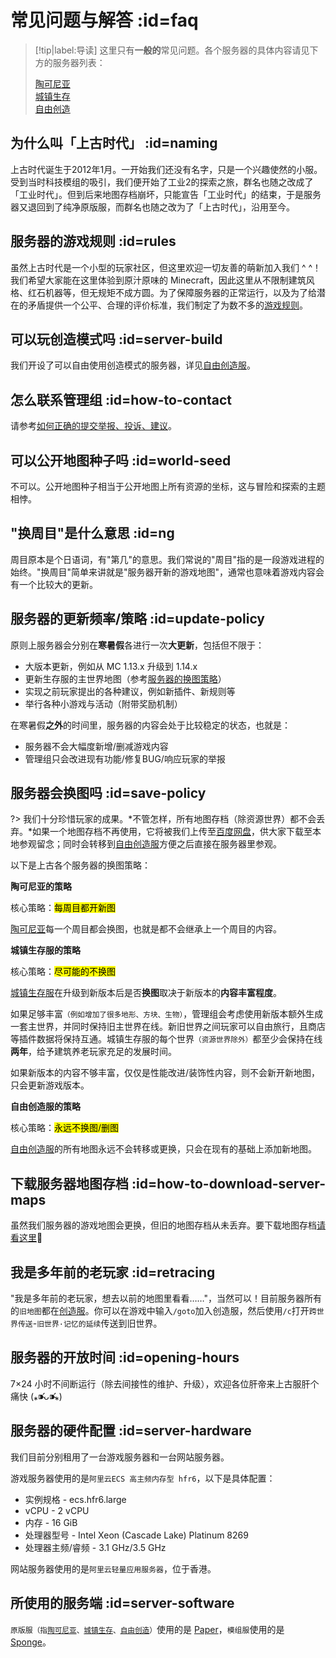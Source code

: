 # 常见问题与解答 :id=faq

> [!tip|label:导读]
> 这里只有**一般的**常见问题。各个服务器的具体内容请见下方的服务器列表：
>
> [陶可尼亚](/mew)  
> [城镇生存](/sur)  
> [自由创造](/cre)

## 为什么叫「上古时代」 :id=naming

上古时代诞生于2012年1月。一开始我们还没有名字，只是一个兴趣使然的小服。受到当时科技模组的吸引，我们便开始了工业2的探索之旅，群名也随之改成了「工业时代」。但到后来地图存档崩坏，只能宣告「工业时代」的结束，于是服务器又退回到了纯净原版服，而群名也随之改为了「上古时代」，沿用至今。

## 服务器的游戏规则 :id=rules

虽然上古时代是一个小型的玩家社区，但这里欢迎一切友善的萌新加入我们 ^ ^！我们希望大家能在这里体验到原汁原味的 Minecraft，因此这里从不限制建筑风格、红石机器等，但无规矩不成方圆。为了保障服务器的正常运行，以及为了给潜在的矛盾提供一个公平、合理的评价标准，我们制定了为数不多的[游戏规则](welcome/rules.md)。

## 可以玩创造模式吗 :id=server-build

我们开设了可以自由使用创造模式的服务器，详见[自由创造服](/mc-servers/creative.md)。

## 怎么联系管理组 :id=how-to-contact

请参考[如何正确的提交举报、投诉、建议](https://bbs.mimaru.me/d/70)。

## 可以公开地图种子吗 :id=world-seed

不可以。公开地图种子相当于公开地图上所有资源的坐标，这与冒险和探索的主题相悖。

## "换周目"是什么意思 :id=ng

周目原本是个日语词，有"第几"的意思。我们常说的"周目"指的是一段游戏进程的始终。"换周目"简单来讲就是"服务器开新的游戏地图"，通常也意味着游戏内容会有一个比较大的更新。

## 服务器的更新频率/策略 :id=update-policy

原则上服务器会分别在**寒暑假**各进行一次**大更新**，包括但不限于：

- 大版本更新，例如从 MC 1.13.x 升级到 1.14.x
- 更新生存服的主世界地图（参考[服务器的换图策略](#save-policy)）
- 实现之前玩家提出的各种建议，例如新插件、新规则等
- 举行各种小游戏与活动（附带奖励机制）

在寒暑假**之外**的时间里，服务器的内容会处于比较稳定的状态，也就是：

- 服务器不会大幅度新增/删减游戏内容
- 管理组只会改进现有功能/修复BUG/响应玩家的举报

## 服务器会换图吗 :id=save-policy

?> 我们十分珍惜玩家的成果。*不管怎样，所有地图存档（除资源世界）都不会丢弃。*如果一个地图存档不再使用，它将被我们上传至[百度网盘](https://pan.baidu.com/s/1mg2vwqk)，供大家下载至本地参观留念；同时会转移到[自由创造服](../mc-servers/creative.md)方便之后直接在服务器里参观。

以下是上古各个服务器的换图策略：

**<i class="fas fa-fan"></i>陶可尼亚的策略**

核心策略：<mark>每周目都开新图</mark>

[陶可尼亚](/mc-servers/mew.md)每一个周目都会换图，也就是都不会继承上一个周目的内容。

**<i class="fas fa-mug-hot"></i>城镇生存服的策略**

核心策略：<mark>尽可能的不换图</mark>

[城镇生存服](/mc-servers/survival.md)在升级到新版本后是否**换图**取决于新版本的**内容丰富程度**。

如果足够丰富<small>（例如增加了很多地形、方块、生物）</small>，管理组会考虑使用新版本额外生成一套主世界，并同时保持旧主世界在线。新旧世界之间玩家可以自由旅行，且商店等插件数据将保持互通。城镇生存服的每个世界<small>（资源世界除外）</small>都至少会保持在线**两年**，给予建筑养老玩家充足的发展时间。

如果新版本的内容不够丰富，仅仅是性能改进/装饰性内容，则不会新开新地图，只会更新游戏版本。

**<i class="fas fa-splotch"></i>自由创造服的策略**

核心策略：<mark>永远不换图/删图</mark>

[自由创造服](/mc-servers/creative.md)的所有地图永远不会转移或更换，只会在现有的基础上添加新地图。

<!-- ### [探索模组服](/mod)的策略

探索模组服每一[周目](#ng)都会使用全新的地图存档/模组列表，也就是不会出现旧地图和新地图同时在线的情况。*这是因为模组服的游戏地图并没有原版的兼容性。旧地图绝大多数情况无法运行在新服务器里。*请放心，旧地图存档不会删除。每当一个周目结束后，服务器的旧地图存档会伴随对应的专用客户端一起上传到网盘，供大家下载至本地 ^ ^ -->

## 下载服务器地图存档 :id=how-to-download-server-maps

虽然我们服务器的游戏地图会更换，但旧的地图存档从未丢弃。要下载地图存档[请看这里](/navbar/downloads/saves.md)🥳

## 我是多年前的老玩家 :id=retracing

"我是多年前的老玩家，想去以前的地图里看看……"，当然可以！目前服务器所有的`旧地图`都在[创造服](/mc-servers/creative.md)。你可以在游戏中输入`/goto`加入创造服，然后使用`/c`打开`跨世界传送`-`旧世界·记忆的延续`传送到旧世界。

## 服务器的开放时间 :id=opening-hours

7×24 小时不间断运行（除去间接性的维护、升级），欢迎各位肝帝来上古服肝个痛快 (⁎⁍̴̛ᴗ⁍̴̛⁎)

## 服务器的硬件配置 :id=server-hardware

我们目前分别租用了一台游戏服务器和一台网站服务器。

游戏服务器使用的是`阿里云ECS 高主频内存型 hfr6`，以下是具体配置：

- 实例规格 - ecs.hfr6.large
- vCPU - 2 vCPU
- 内存 - 16 GiB
- 处理器型号 - Intel Xeon (Cascade Lake) Platinum 8269
- 处理器主频/睿频 - 3.1 GHz/3.5 GHz

网站服务器使用的是`阿里云轻量应用服务器`，位于香港。

## 所使用的服务端 :id=server-software

`原版服`<small>（指[陶可尼亚](/mc-servers/mew.md)、[城镇生存](/mc-servers/survival.md)、[自由创造](/mc-servers/creative.md)）</small>使用的是 [Paper](https://papermc.io/)，`模组服`使用的是 [Sponge](https://www.spongepowered.org/)。

[trade]: /plugins/trade.md
